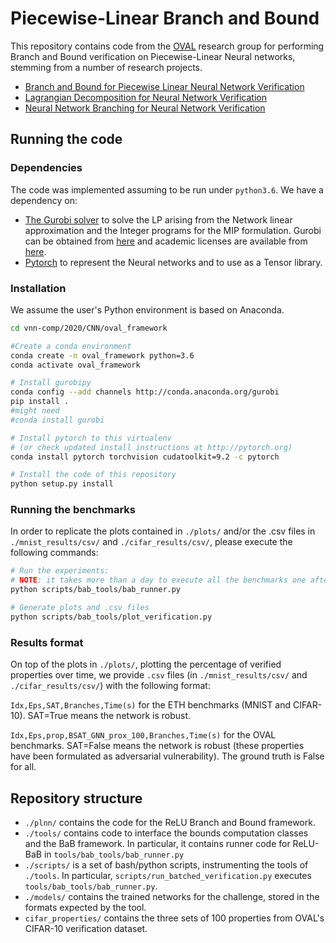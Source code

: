 # Piecewise-Linear Branch and Bound

This repository contains code from the [OVAL](https://www.robots.ox.ac.uk/~oval/) research group for performing Branch and Bound verification on Piecewise-Linear Neural networks,
stemming from a number of research projects.

- [Branch and Bound for Piecewise Linear Neural Network Verification](http://www.jmlr.org/papers/v21/19-468.html)
- [Lagrangian Decomposition for Neural Network Verification](https://arxiv.org/abs/2002.10410)
- [Neural Network Branching for Neural Network Verification](https://arxiv.org/abs/1912.01329) 
  
## Running the code
### Dependencies
The code was implemented assuming to be run under `python3.6`.
We have a dependency on:
* [The Gurobi solver](http://www.gurobi.com/) to solve the LP arising from the
Network linear approximation and the Integer programs for the MIP formulation.
Gurobi can be obtained
from [here](http://www.gurobi.com/downloads/gurobi-optimizer) and academic
licenses are available
from [here](http://www.gurobi.com/academia/for-universities).
* [Pytorch](http://pytorch.org/) to represent the Neural networks and to use as
  a Tensor library. 

  
### Installation
We assume the user's Python environment is based on Anaconda.

```bash
cd vnn-comp/2020/CNN/oval_framework

#Create a conda environment
conda create -n oval_framework python=3.6
conda activate oval_framework

# Install gurobipy 
conda config --add channels http://conda.anaconda.org/gurobi
pip install .
#might need
#conda install gurobi

# Install pytorch to this virtualenv
# (or check updated install instructions at http://pytorch.org)
conda install pytorch torchvision cudatoolkit=9.2 -c pytorch 

# Install the code of this repository
python setup.py install
```

### Running the benchmarks

In order to replicate the plots contained in `./plots/` and/or the .csv files in `./mnist_results/csv/` and 
`./cifar_results/csv/`, please execute the following commands:

```bash
# Run the experiments:
# NOTE: it takes more than a day to execute all the benchmarks one after the other
python scripts/bab_tools/bab_runner.py

# Generate plots and .csv files 
python scripts/bab_tools/plot_verification.py
``` 

### Results format

On top of the plots in `./plots/`, plotting the percentage of verified properties over time, 
we provide `.csv` files (in `./mnist_results/csv/` and `./cifar_results/csv/`) with the following format:

`Idx,Eps,SAT,Branches,Time(s)` for the ETH benchmarks (MNIST and CIFAR-10). SAT=True means the network is robust.

`Idx,Eps,prop,BSAT_GNN_prox_100,Branches,Time(s)` for the OVAL benchmarks. SAT=False means the network is robust 
(these properties have been formulated as adversarial vulnerability). The ground truth is False for all.

## Repository structure
* `./plnn/` contains the code for the ReLU Branch and Bound framework.
* `./tools/` contains code to interface the bounds computation classes and the BaB framework. In particular, it 
contains runner code for ReLU-BaB in `tools/bab_tools/bab_runner.py`
* `./scripts/` is a set of bash/python scripts, instrumenting the tools of `./tools`. In particular, 
`scripts/run_batched_verification.py` executes `tools/bab_tools/bab_runner.py`.
* `./models/` contains the trained networks for the challenge, stored in the formats expected by the tool.
* `cifar_properties/` contains the three sets of 100 properties from OVAL's CIFAR-10 verification dataset. 
